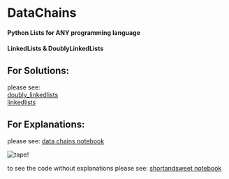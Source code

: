 # DataChains
#### Python Lists for ANY programming language
#### LinkedLists & DoublyLinkedLists

## For Solutions:
please see:  
[doubly_linkedlists](doubly_linkedlists.ipynb)  
[linkedlists](linkedlists.ipynb)  


## For Explanations:
please see:
[data chains notebook](data_chains.ipynb)

![tape!](res/tape.gif)

to see the code without explanations please see:
[shortandsweet notebook](shortandsweet.ipynb)
